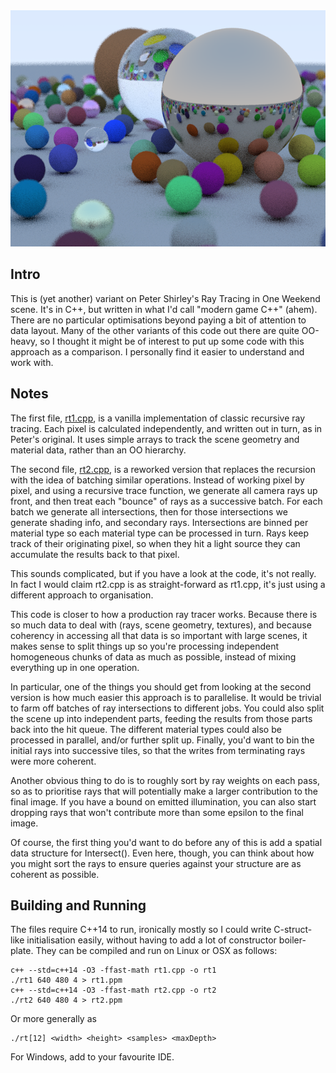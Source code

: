 <center><img src="rt.png"/></center>

Intro
-----

This is (yet another) variant on Peter Shirley's Ray Tracing in One Weekend
scene. It's in C++, but written in what I'd call "modern game C++" (ahem). There
are no particular optimisations beyond paying a bit of attention to data layout.
Many of the other variants of this code out there are quite OO-heavy, so I
thought it might be of interest to put up some code with this approach as a
comparison. I personally find it easier to understand and work with.

Notes
-----

The first file, [rt1.cpp](rt1.cpp), is a vanilla implementation of classic
recursive ray tracing. Each pixel is calculated independently, and written out
in turn, as in Peter's original. It uses simple arrays to track the scene
geometry and material data, rather than an OO hierarchy.

The second file, [rt2.cpp](rt2.cpp), is a reworked version that replaces the
recursion with the idea of batching similar operations. Instead of working pixel
by pixel, and using a recursive trace function, we generate all camera rays up
front, and then treat each "bounce" of rays as a successive batch. For each
batch we generate all intersections, then for those intersections we generate
shading info, and secondary rays. Intersections are binned per material type so
each material type can be processed in turn. Rays keep track of their
originating pixel, so when they hit a light source they can accumulate the
results back to that pixel.

This sounds complicated, but if you have a look at the code, it's not really. In
fact I would claim rt2.cpp is as straight-forward as rt1.cpp, it's just using a
different approach to organisation.

This code is closer to how a production ray tracer works. Because there is so
much data to deal with (rays, scene geometry, textures), and because coherency
in accessing all that data is so important with large scenes, it makes sense to
split things up so you're processing independent homogeneous chunks of data as
much as possible, instead of mixing everything up in one operation.

In particular, one of the things you should get from looking at the second
version is how much easier this approach is to parallelise. It would be trivial
to farm off batches of ray intersections to different jobs. You could also split
the scene up into independent parts, feeding the results from those parts back
into the hit queue. The different material types could also be processed in
parallel, and/or further split up. Finally, you'd want to bin the initial rays
into successive tiles, so that the writes from terminating rays were more
coherent.

Another obvious thing to do is to roughly sort by ray weights on each pass, so
as to prioritise rays that will potentially make a larger contribution to the
final image. If you have a bound on emitted illumination, you can also start
dropping rays that won't contribute more than some epsilon to the final image.

Of course, the first thing you'd want to do before any of this is add a spatial
data structure for Intersect(). Even here, though, you can think about how you
might sort the rays to ensure queries against your structure are as coherent as
possible.

Building and Running
--------------------

The files require C++14 to run, ironically mostly so I could write C-struct-like
initialisation easily, without having to add a lot of constructor boiler-plate.
They can be compiled and run on Linux or OSX as follows:

    c++ --std=c++14 -O3 -ffast-math rt1.cpp -o rt1
    ./rt1 640 480 4 > rt1.ppm
    c++ --std=c++14 -O3 -ffast-math rt2.cpp -o rt2
    ./rt2 640 480 4 > rt2.ppm

Or more generally as

    ./rt[12] <width> <height> <samples> <maxDepth>

For Windows, add to your favourite IDE.
